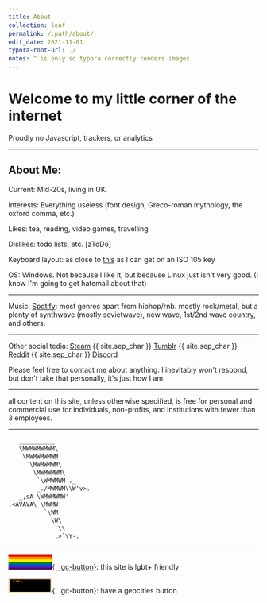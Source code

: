 ```yaml
---
title: About
collection: leaf
permalink: /:path/about/
edit_date: 2021-11-01
typora-root-url: ./
notes: ^ is only so typora correctly renders images
---
```


# Welcome to my little corner of the internet

Proudly no Javascript, trackers, or analytics

---

## About Me:

Current: Mid-20s, living in UK.

Interests: Everything useless (font design, Greco-roman mythology, the oxford comma, etc.)

Likes: tea, reading, video games, travelling

Dislikes: todo lists, etc. [zToDo]

Keyboard layout: as close to [this](http://www.keyboard-layout-editor.com/#/gists/706d745d94785947cd75d64f6cd978f9) as I can get on an ISO 105 key

OS: Windows. Not because I like it, but because Linux just isn't very good. (I know I'm going to get hatemail about that)

---

Music: [Spotify](https://open.spotify.com/playlist/5q8crqSxKiqtpIKnAgkYRU?si=UEucTXZZRP2mZ2PBVUpY1A): most genres apart from hiphop/rnb. mostly rock/metal, but a plenty of synthwave  (mostly sovietwave), new wave, 1st/2nd wave country, and others.

---

Other social tedia: [Steam](https://steamcommunity.com/id/zeusofthecrows/) {{ site.sep_char }} [Tumblr](https://zeusofthecrows.tumblr.com/) {{ site.sep_char }} [Reddit](https://www.reddit.com/user/ZeusOfTheCrows/overview) {{ site.sep_char }} [Discord](https://discord.app/ZeusOfTheCrows#0492 "ZeusOfTheCrows#0492") 

Please feel free to contact me about anything. I inevitably won't respond, but don't take that personally, it's just how I am. 

---

all content on this site, unless otherwise specified, is free for personal and commercial use for individuals, non-profits, and institutions with fewer than 3 employees.

---


	   __________
	   \MWMWMWMWM\             
	    \MWMWMWMWM         
	     `\MWMWMWM\            
	       \MWMWMWM\           
	        `\WMWMWM ._    
	        _./MWMWM\\W'v>.
	   _,sA \WMWMWMW'          
	.<AVAVA\ \MWMW'            
	          `\WM             
	            \W\            
	             `\\           
	             .>`\Y-.

---

[![rainbow 88×31 banner](/assets/images/web/cities/rainbow.png){: .gc-button}](https://realplatinumgod.tumblr.com/post/646201368305139712/made-some-lgbt-88x31-buttons-because-i-couldnt/): this site is lgbt+ friendly

![zeus 88×31 banner](/assets/images/web/cities/button.gif){: .gc-button}: have a geocities button

